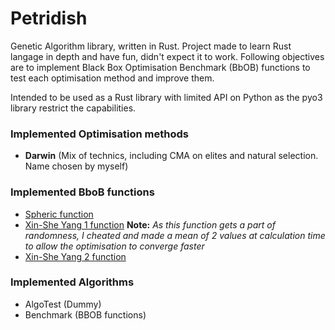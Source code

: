 # Petridish
Genetic Algorithm library, written in Rust.
Project made to learn Rust langage in depth and have fun, didn't expect it to work.
Following objectives are to implement Black Box Optimisation Benchmark (BbOB) functions to test each optimisation method and improve them.

Intended to be used as a Rust library with limited API on Python as the pyo3 library restrict the capabilities.

### Implemented Optimisation methods
- **Darwin** (Mix of technics, including CMA on elites and natural selection. Name chosen by myself)


### Implemented BboB functions
- [Spheric function](http://benchmarkfcns.xyz/benchmarkfcns/spherefcn.html)
- [Xin-She Yang 1 function](http://benchmarkfcns.xyz/benchmarkfcns/xinsheyangn1fcn.html)
**Note:** *As this function gets a part of randomness, I cheated and made a mean of 2 values at calculation time to allow the optimisation to converge faster*
- [Xin-She Yang 2 function](http://benchmarkfcns.xyz/benchmarkfcns/xinsheyangn2fcn.html)

### Implemented Algorithms
- AlgoTest (Dummy)
- Benchmark (BBOB functions)
